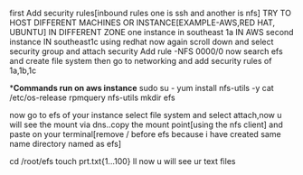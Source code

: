 first Add security rules[inbound rules one is ssh and another is nfs] 
TRY TO HOST DIFFERENT MACHINES OR INSTANCE[EXAMPLE-AWS,RED HAT, UBUNTU] IN DIFFERENT ZONE
one instance in southeast 1a IN AWS
second instance IN southeast1c using redhat
now again scroll down and select security group and attach security
Add rule -NFS 0000/0 
now search efs and create file system then go to networking and add security rules of 1a,1b,1c


***Commands run on aws instance**
sudo su -
 yum install nfs-utils -y
cat /etc/os-release
 rpmquery nfs-utils
mkdir efs

now go to efs of your instance select file system and select attach,now u will see the mount via dns..copy the mount point[using the nfs client] and paste on your terminal[remove / before efs because i have created same name directory named as efs]

cd /root/efs
touch prt.txt{1...100}
ll
now u will see ur text files
